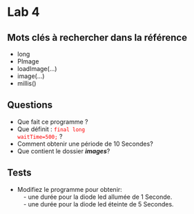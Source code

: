 # Lab 4 #

## Mots clés à rechercher dans la référence ##

- long
- PImage
- loadImage(...)
- image(...)
- millis()


## Questions ##


- Que fait ce programme ?
- Que définit : <font color="red"><code>final long  waitTime=500;</code></font> ?
- Comment obtenir une période de 10 Secondes?
- Que contient le dossier ***images***?

## Tests ##


- Modifiez le programme pour obtenir:<br/>
&emsp;- une durée pour la diode led allumée de 1 Seconde.<br/>
&emsp;- une durée pour la diode led éteinte de 5 Secondes.<br/>





